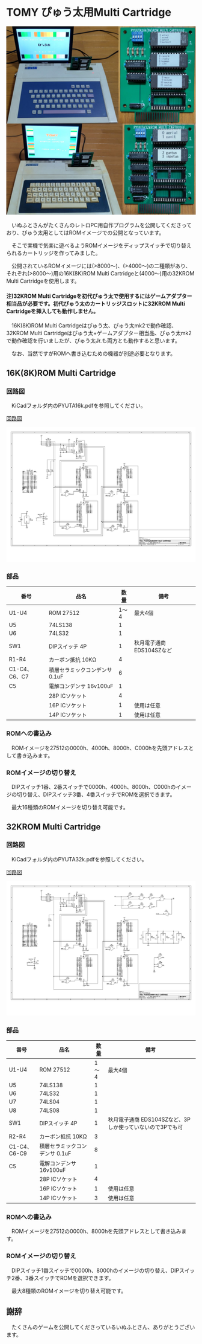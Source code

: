 # TOMY ぴゅう太用Multi Cartridge

![Multi Cartridge](https://github.com/yanataka60/PYUTA-Multi-Cartridge/blob/main/JPEG/TITLE.jpg)

　いぬふとさんがたくさんのレトロPC用自作プログラムを公開してくださっており、ぴゅう太用としてはROMイメージでの公開となっています。

　そこで実機で気楽に遊べるようROMイメージをディップスイッチで切り替えられるカートリッジを作ってみました。

　公開されているROMイメージには(>8000～)、(>4000～)の二種類があり、それぞれ(>8000～)用の16K(8K)ROM Multi Cartridgeと(4000～)用の32KROM Multi Cartridgeを使用します。

#### 注)32KROM Multi Cartridgeを初代ぴゅう太で使用するにはゲームアダプター相当品が必要です。初代ぴゅう太のカートリッジスロットに32KROM Multi Cartridgeを挿入しても動作しません。

　16K(8K)ROM Multi Cartridgeはぴゅう太、ぴゅう太mk2で動作確認、32KROM Multi Cartridgeはぴゅう太+ゲームアダプター相当品、ぴゅう太mk2で動作確認を行いましたが、ぴゅう太Jr.も両方とも動作すると思います。

　なお、当然ですがROMへ書き込むための機器が別途必要となります。

## 16K(8K)ROM Multi Cartridge
### 回路図
　KiCadフォルダ内のPYUTA16k.pdfを参照してください。

[回路図](https://github.com/yanataka60/PYUTA-Multi-Cartridge/blob/main/Kicad/16K/PYUTA16k.pdf)

![16K](https://github.com/yanataka60/PYUTA-Multi-Cartridge/blob/main/Kicad/16K/PYUTA16k_1.jpg)

### 部品
|番号|品名|数量|備考|
| ------------ | ------------ | ------------ | ------------ |
|U1-U4|ROM 27512|1～4|最大4個|
|U5|74LS138|1||
|U6|74LS32|1||
|SW1|DIPスイッチ 4P|1|秋月電子通商 EDS104SZなど|
|R1-R4|カーボン抵抗 10KΩ|4||
|C1-C4、C6、C7|積層セラミックコンデンサ 0.1uF|6||
|C5|電解コンデンサ 16v100uF|1||
||28P ICソケット|4||
||16P ICソケット|1|使用は任意|
||14P ICソケット|1|使用は任意|

### ROMへの書込み
　ROMイメージを27512の0000h、4000h、8000h、C000hを先頭アドレスとして書き込みます。

### ROMイメージの切り替え
　DIPスイッチ1番、2番スイッチで0000h、4000h、8000h、C000hのイメージの切り替え、DIPスイッチ3番、4番スイッチでROMを選択できます。

　最大16種類のROMイメージを切り替え可能です。

## 32KROM Multi Cartridge
### 回路図
　KiCadフォルダ内のPYUTA32k.pdfを参照してください。

[回路図](https://github.com/yanataka60/PYUTA-Multi-Cartridge/blob/main/Kicad/32K/PYUTA32k.pdf)

![32K](https://github.com/yanataka60/PYUTA-Multi-Cartridge/blob/main/Kicad/32K/PYUTA32k_1.jpg)

### 部品
|番号|品名|数量|備考|
| ------------ | ------------ | ------------ | ------------ |
|U1-U4|ROM 27512|1～4|最大4個|
|U5|74LS138|1||
|U6|74LS32|1||
|U7|74LS04|1||
|U8|74LS08|1||
|SW1|DIPスイッチ 4P|1|秋月電子通商 EDS104SZなど、3Pしか使っていないので3Pでも可|
|R2-R4|カーボン抵抗 10KΩ|3||
|C1-C4、C6-C9|積層セラミックコンデンサ 0.1uF|8||
|C5|電解コンデンサ 16v100uF|1||
||28P ICソケット|4||
||16P ICソケット|1|使用は任意|
||14P ICソケット|3|使用は任意|

### ROMへの書込み
　ROMイメージを27512の0000h、8000hを先頭アドレスとして書き込みます。

### ROMイメージの切り替え
　DIPスイッチ1番スイッチで0000h、8000hのイメージの切り替え、DIPスイッチ2番、3番スイッチでROMを選択できます。

　最大8種類のROMイメージを切り替え可能です。

## 謝辞
　たくさんのゲームを公開してくださっているいぬふとさん、ありがとうございます。
